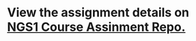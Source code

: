 # View the assignment details on  [NGS1 Course Assinment Repo.](https://github.com/mr-eyes/ngs1_project)
